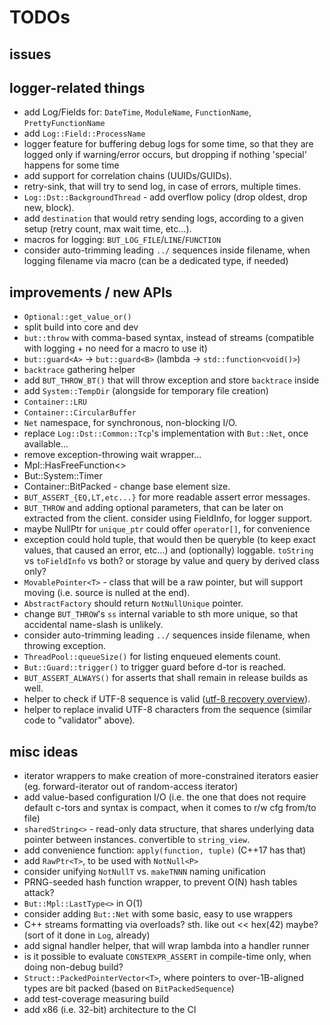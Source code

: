 # TODOs

## issues


## logger-related things

* add Log/Fields for: `DateTime`, `ModuleName`, `FunctionName`, `PrettyFunctionName`
* add `Log::Field::ProcessName`
* logger feature for buffering debug logs for some time, so that they are logged only if warning/error occurs, but dropping if nothing 'special' happens for some time
* add support for correlation chains (UUIDs/GUIDs).
* retry-sink, that will try to send log, in case of errors, multiple times.
* `Log::Dst::BackgroundThread` - add overflow policy (drop oldest, drop new, block).
* add `destination` that would retry sending logs, according to a given setup (retry count, max wait time, etc...).
* macros for logging: `BUT_LOG_FILE`/`LINE`/`FUNCTION`
* consider auto-trimming leading `../` sequences inside filename, when logging filename via macro (can be a dedicated type, if needed)


## improvements / new APIs
* `Optional::get_value_or()`
* split build into core and dev
* `but::throw` with comma-based syntax, instead of streams (compatible with logging + no need for a macro to use it)
* `but::guard<A>` -> `but::guard<B>` (lambda -> `std::function<void()>`)
* `backtrace` gathering helper
* add `BUT_THROW_BT()` that will throw exception and store `backtrace` inside
* add `System::TempDir` (alongside for temporary file creation)
* `Container::LRU`
* `Container::CircularBuffer`
* `Net` namespace, for synchronous, non-blocking I/O.
* replace `Log::Dst::Common::Tcp`'s implementation with `But::Net`, once available...
* remove exception-throwing wait wrapper...
* Mpl::HasFreeFunction<>
* But::System::Timer
* Container::BitPacked - change base element size.
* `BUT_ASSERT_{EQ,LT,etc...}` for more readable assert error messages.
* `BUT_THROW` and adding optional parameters, that can be later on extracted from the client. consider using FieldInfo, for logger support.
* maybe NullPtr for `unique_ptr` could offer `operator[]`, for convenience
* exception could hold tuple<args>, that would then be queryble (to keep exact values, that caused an error, etc...) and (optionally) loggable. `toString` vs `toFieldInfo` vs both? or storage by value and query by derived class only?
* `MovablePointer<T>` - class that will be a raw pointer, but will support moving (i.e. source is nulled at the end).
* `AbstractFactory` should return `NotNullUnique` pointer.
* change `BUT_THROW`'s `ss` internal variable to sth more unique, so that accidental name-slash is unlikely.
* consider auto-trimming leading `../` sequences inside filename, when throwing exception.
* `ThreadPool::queueSize()` for listing enqueued elements count.
* `But::Guard::trigger()` to trigger guard before d-tor is reached.
* `BUT_ASSERT_ALWAYS()` for asserts that shall remain in release builds as well.
* helper to check if UTF-8 sequence is valid ([utf-8 recovery overview](https://baszerr.eu/doku.php?id=blog:2020:04:24:2020-04-24_-_utf-8_recovery)).
* helper to replace invalid UTF-8 characters from the sequence (similar code to "validator" above).


## misc ideas
* iterator wrappers to make creation of more-constrained iterators easier (eg. forward-iterator out of random-access iterator)
* add value-based configuration I/O (i.e. the one that does not require default c-tors and syntax is compact, when it comes to r/w cfg from/to file)
* `sharedString<>` - read-only data structure, that shares underlying data pointer between instances. convertible to `string_view`.
* add convenience function: `apply(function, tuple)` (C++17 has that)
* add `RawPtr<T>`, to be used with `NotNull<P>`
* consider unifying `NotNullT` vs. `makeTNNN` naming unification
* PRNG-seeded hash function wrapper, to prevent O(N) hash tables attack?
* `But::Mpl::LastType<>` in O(1)
* consider adding `But::Net` with some basic, easy to use wrappers
* C++ streams formatting via overloads? sth. like out << hex(42) maybe? (sort of it done in `Log`, already)
* add signal handler helper, that will wrap lambda into a handler runner
* is it possible to evaluate `CONSTEXPR_ASSERT` in compile-time only, when doing non-debug build?
* `Struct::PackedPointerVector<T>`, where pointers to over-1B-aligned types are bit packed (based on `BitPackedSequence`)
* add test-coverage measuring build
* add x86 (i.e. 32-bit) architecture to the CI
